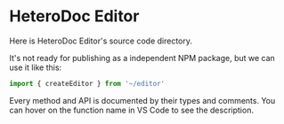 # HeteroDoc Editor

Here is HeteroDoc Editor's source code directory.

It's not ready for publishing as a independent NPM package, but we can use it like this:

```ts
import { createEditor } from '~/editor'
```

Every method and API is documented by their types and comments.
You can hover on the function name in VS Code to see the description.
